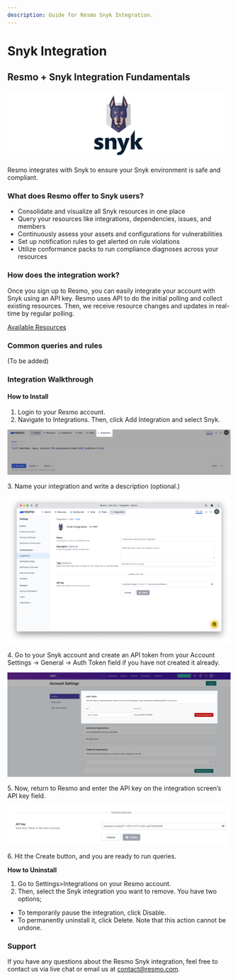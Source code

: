 ```yaml
---
description: Guide for Resmo Snyk Integration.
---
```


# Snyk Integration

## Resmo + Snyk Integration Fundamentals

![](../.gitbook/assets/synk-logo.png)

Resmo integrates with Snyk to ensure your Snyk environment is safe and compliant.

### What does Resmo offer to Snyk users?

* Consolidate and visualize all Snyk resources in one place
* Query your resources like integrations, dependencies, issues, and members
* Continuously assess your assets and configurations for vulnerabilities
* Set up notification rules to get alerted on rule violations
* Utilize conformance packs to run compliance diagnoses across your resources&#x20;

### How does the integration work?

Once you sign up to Resmo, you can easily integrate your account with Snyk using an API key. Resmo uses API to do the initial polling and collect existing resources. Then, we receive resource changes and updates in real-time by regular polling.

[Available Resources](https://docs.resmo.com/resources/snyk)

### Common queries and rules

(To be added)

### Integration Walkthrough

#### **How to Install**

1. Login to your Resmo account.
2. Navigate to Integrations. Then, click Add Integration and select Snyk.

![](<../.gitbook/assets/integrations (1).png>)

3\. Name your integration and write a description (optional.)

![](../.gitbook/assets/snyk.png)

4\.  Go to your Snyk account and create an API token from your Account Settings -> General -> Auth Token field if you have not created it already.

![](../.gitbook/assets/snyk-auth-token.png)

5\. Now, return to Resmo and enter the API key on the integration screen’s API key field.

![](../.gitbook/assets/snyk-api-key-field.png)

6\. Hit the Create button, and you are ready to run queries.

**How to Uninstall**

1. Go to Settings>Integrations on your Resmo account.&#x20;
2. Then, select the Snyk integration you want to remove. You have two options;

* To temporarily pause the integration, click Disable.
* To permanently uninstall it, click Delete. Note that this action cannot be undone.

### Support

If you have any questions about the Resmo Snyk integration, feel free to contact us via live chat or email us at contact@resmo.com.
